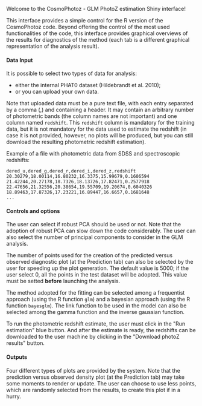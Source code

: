 
Welcome to the CosmoPhotoz - GLM PhotoZ estimation Shiny interface! 

This interface provides a simple control for the R version of the CosmoPhotoz code. Beyond offering the control of the most used functionalities of the code, this interface provides graphical overviews of the results for diagnostics of the method (each tab is a different graphical representation of the analysis result).

#### Data Input

It is possible to select two types of data for analysis: 
* either the internal PHAT0 dataset (Hildebrandt et al. 2010);
* or you can upload your own data. 

Note that uploaded data must be a pure text file, with each entry separated by a comma (,) and containing a header. It may contain an arbitrary number of photometric bands (the column names are not important) and one column named `redshift`. This `redshift` column is mandatory for the training data, but it is not mandatory for the data used to estimate the redshift (in case it is not provided, however, no plots will be produced, but you can still download the resulting photometric redshift estimation).

Example of a file with photometric data from SDSS and spectroscopic redshifts:

```{r}
dered_u,dered_g,dered_r,dered_i,dered_z,redshift
20.30279,18.00114,16.80232,16.3375,15.99679,0.1606594
21.42244,20.27178,18.7326,18.13726,17.82471,0.2577918
22.47656,21.32556,20.38654,19.55709,19.20674,0.6040326
18.89463,17.87326,17.23221,16.89447,16.6657,0.1681648
...
```

#### Controls and options

The user can select if robust PCA should be used or not. Note that the adoption of robust PCA can slow down the code considerably. The user can also select the number of principal components to consider in the GLM analysis.

The number of points used for the creation of the predicted versus observed diagnostic plot (at the Prediction tab) can also be selected by the user for speeding up the plot generation. The default value is 5000; if the user select 0, all the points in the test dataset will be adopted. This value must be setted **before** launching the analysis.

The method adopted for the fitting can be selected among a frequentist approach (using the R function `glm`) and a bayesian approach (using the R function `bayesglm`). The link function to be used in the model can also be selected among the gamma function and the inverse gaussian function.

To run the photometric redshift estimate, the user must click in the "Run estimation" blue button. And after the estimate is ready, the redshifts can be downloaded to the user machine by clicking in the "Download photoZ results" button. 

#### Outputs

Four different types of plots are provided by the system. Note that the prediction versus observed density plot (at the Prediction tab) may take some moments to render or update. The user can choose to use less points, which are randomly selected from the results, to create this plot if in a hurry.


